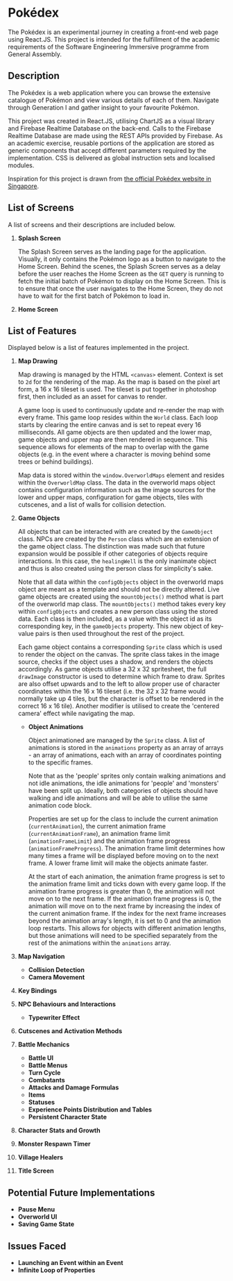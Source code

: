 # Pokédex

The Pokédex is an experimental journey in creating a front-end web page using React.JS. This project is intended for the fulfillment of the academic requirements of the Software Engineering Immersive programme from General Assembly.

## Description

The Pokédex is a web application where you can browse the extensive catalogue of Pokémon and view various details of each of them. Navigate through Generation I and gather insight to your favourite Pokémon.

This project was created in React.JS, utilising ChartJS as a visual library and Firebase Realtime Database on the back-end. Calls to the Firebase Realtime Database are made using the REST APIs provided by Firebase. As an academic exercise, reusable portions of the application are stored as generic components that accept different parameters required by the implementation. CSS is delivered as global instruction sets and localised modules.

Inspiration for this project is drawn from [the official Pokédex website in Singapore](https://sg.portal-pokemon.com/play/pokedex).

## List of Screens

A list of screens and their descriptions are included below.

1. **Splash Screen**

   The Splash Screen serves as the landing page for the application. Visually, it only contains the Pokémon logo as a button to navigate to the Home Screen. Behind the scenes, the Splash Screen serves as a delay before the user reaches the Home Screen as the `GET` query is running to fetch the initial batch of Pokémon to display on the Home Screen. This is to ensure that once the user navigates to the Home Screen, they do not have to wait for the first batch of Pokémon to load in.

2. **Home Screen**

## List of Features

Displayed below is a list of features implemented in the project.

1. **Map Drawing**

   Map drawing is managed by the HTML `<canvas>` element. Context is set to `2d` for the rendering of the map. As the map is based on the pixel art form, a 16 x 16 tileset is used. The tileset is put together in photoshop first, then included as an asset for canvas to render.

   A game loop is used to continuously update and re-render the map with every frame. This game loop resides within the `World` class. Each loop starts by clearing the entire canvas and is set to repeat every 16 milliseconds. All game objects are then updated and the lower map, game objects and upper map are then rendered in sequence. This sequence allows for elements of the map to overlap with the game objects (e.g. in the event where a character is moving behind some trees or behind buildings).

   Map data is stored within the `window.OverworldMaps` element and resides within the `OverworldMap` class. The data in the overworld maps object contains configuration information such as the image sources for the lower and upper maps, configuration for game objects, tiles with cutscenes, and a list of walls for collision detection.

2. **Game Objects**

   All objects that can be interacted with are created by the `GameObject` class. NPCs are created by the `Person` class which are an extension of the game object class. The distinction was made such that future expansion would be possible if other categories of objects require interactions. In this case, the `healingWell` is the only inanimate object and thus is also created using the person class for simplicity's sake.

   Note that all data within the `configObjects` object in the overworld maps object are meant as a template and should not be directly altered. Live game objects are created using the `mountObjects()` method what is part of the overworld map class. The `mountObjects()` method takes every key within `configObjects` and creates a new person class using the stored data. Each class is then included, as a value with the object id as its corresponding key, in the `gameObjects` property. This new object of key-value pairs is then used throughout the rest of the project.

   Each game object contains a corresponding `Sprite` class which is used to render the object on the canvas. The sprite class takes in the image source, checks if the object uses a shadow, and renders the objects accordingly. As game objects utilise a 32 x 32 spritesheet, the full `drawImage` constructor is used to determine which frame to draw. Sprites are also offset upwards and to the left to allow proper use of character coordinates within the 16 x 16 tileset (i.e. the 32 x 32 frame would normally take up 4 tiles, but the character is offset to be rendered in the correct 16 x 16 tile). Another modifier is utilised to create the 'centered camera' effect while navigating the map.

   - **Object Animations**

     Object animationed are managed by the `Sprite` class. A list of animations is stored in the `animations` property as an array of arrays - an array of animations, each with an array of coordinates pointing to the specific frames.

     Note that as the 'people' sprites only contain walking animations and not idle animations, the idle animations for 'people' and 'monsters' have been split up. Ideally, both categories of objects should have walking and idle animations and will be able to utilise the same animation code block.

     Properties are set up for the class to include the current animation (`currentAnimation`), the current animation frame (`currentAnimationFrame`), an animation frame limit (`animationFrameLimit`) and the animation frame progress (`animationFrameProgress`). The animation frame limit determines how many times a frame will be displayed before moving on to the next frame. A lower frame limit will make the objects animate faster.

     At the start of each animation, the animation frame progress is set to the animation frame limit and ticks down with every game loop. If the animation frame progress is greater than 0, the animation will not move on to the next frame. If the animation frame progress is 0, the animation will move on to the next frame by increasing the index of the current animation frame. If the index for the next frame increases beyond the animation array's length, it is set to 0 and the animation loop restarts. This allows for objects with different animation lengths, but those animations will need to be specified separately from the rest of the animations within the `animations` array.

3. **Map Navigation**
   - **Collision Detection**
   - **Camera Movement**
4. **Key Bindings**
5. **NPC Behaviours and Interactions**
   - **Typewriter Effect**
6. **Cutscenes and Activation Methods**
7. **Battle Mechanics**
   - **Battle UI**
   - **Battle Menus**
   - **Turn Cycle**
   - **Combatants**
   - **Attacks and Damage Formulas**
   - **Items**
   - **Statuses**
   - **Experience Points Distribution and Tables**
   - **Persistent Character State**
8. **Character Stats and Growth**
9. **Monster Respawn Timer**
10. **Village Healers**
11. **Title Screen**

## Potential Future Implementations

- **Pause Menu**
- **Overworld UI**
- **Saving Game State**

## Issues Faced

- **Launching an Event within an Event**
- **Infinite Loop of Properties**
